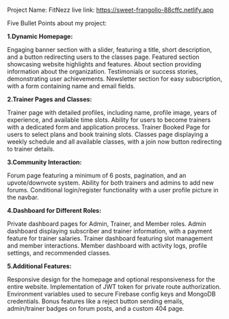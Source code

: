 Project Name: FitNezz
live link: https://sweet-frangollo-88cffc.netlify.app

Five Bullet Points about my project:


**1.Dynamic Homepage:**

Engaging banner section with a slider, featuring a title, short description, and a button redirecting users to the classes page.
Featured section showcasing website highlights and features.
About section providing information about the organization.
Testimonials or success stories, demonstrating user achievements.
Newsletter section for easy subscription, with a form containing name and email fields.

**2.Trainer Pages and Classes:**

Trainer page with detailed profiles, including name, profile image, years of experience, and available time slots.
Ability for users to become trainers with a dedicated form and application process.
Trainer Booked Page for users to select plans and book training slots.
Classes page displaying a weekly schedule and all available classes, with a join now button redirecting to trainer details.

**3.Community Interaction:**

Forum page featuring a minimum of 6 posts, pagination, and an upvote/downvote system.
Ability for both trainers and admins to add new forums.
Conditional login/register functionality with a user profile picture in the navbar.

**4.Dashboard for Different Roles:**

Private dashboard pages for Admin, Trainer, and Member roles.
Admin dashboard displaying subscriber and trainer information, with a payment feature for trainer salaries.
Trainer dashboard featuring slot management and member interactions.
Member dashboard with activity logs, profile settings, and recommended classes.

**5.Additional Features:**

Responsive design for the homepage and optional responsiveness for the entire website.
Implementation of JWT token for private route authorization.
Environment variables used to secure Firebase config keys and MongoDB credentials.
Bonus features like a reject button sending emails, admin/trainer badges on forum posts, and a custom 404 page.
